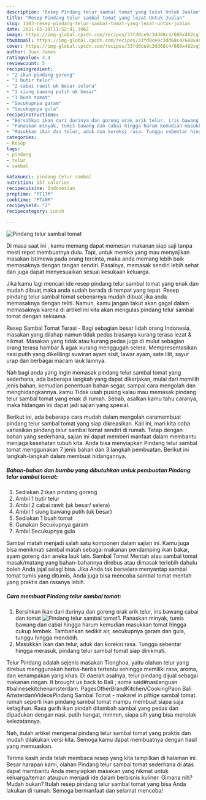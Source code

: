 ```yaml
---
description: "Resep Pindang telur sambal tomat yang lezat Untuk Jualan"
title: "Resep Pindang telur sambal tomat yang lezat Untuk Jualan"
slug: 1103-resep-pindang-telur-sambal-tomat-yang-lezat-untuk-jualan
date: 2021-05-30T11:52:41.396Z
image: https://img-global.cpcdn.com/recipes/33fd0ce9c3dd68c4/680x482cq70/pindang-telur-sambal-tomat-foto-resep-utama.jpg
thumbnail: https://img-global.cpcdn.com/recipes/33fd0ce9c3dd68c4/680x482cq70/pindang-telur-sambal-tomat-foto-resep-utama.jpg
cover: https://img-global.cpcdn.com/recipes/33fd0ce9c3dd68c4/680x482cq70/pindang-telur-sambal-tomat-foto-resep-utama.jpg
author: Juan James
ratingvalue: 3.4
reviewcount: 5
recipeingredient:
- "2 ikan pindang goreng"
- "1 butir telur"
- "2 cabai rawit uk besar selera"
- "1 siung bawang putih uk besar"
- "1 buah tomat"
- "Secukupnya garam"
- "Secukupnya gula"
recipeinstructions:
- "Bersihkan ikan dari durinya dan goreng orak arik telur, iris bawang cabai dan tomat"
- "Panaskan minyak, tumis bawang dan cabai hingga harum kemudian masukkan tomat hingga cukup lembek. Tambahkan sedikit air, secukupnya garam dan gula, tunggu hingga mendidih."
- "Masukkan ikan dan telur, aduk dan koreksi rasa. Tunggu sebentar hingga merasuk, pindang telur sambal tomat siap dinikmati."
categories:
- Resep
tags:
- pindang
- telur
- sambal

katakunci: pindang telur sambal 
nutrition: 157 calories
recipecuisine: Indonesian
preptime: "PT17M"
cooktime: "PT40M"
recipeyield: "2"
recipecategory: Lunch

---
```



![Pindang telur sambal tomat](https://img-global.cpcdn.com/recipes/33fd0ce9c3dd68c4/680x482cq70/pindang-telur-sambal-tomat-foto-resep-utama.jpg)

Di masa  saat ini , kamu memang dapat memesan makanan siap saji tanpa mesti repot membuatnya dulu. Tapi, untuk mereka yang mau menyajikan masakan istimewa pada orang tercinta, maka anda memang lebih baik memasaknya dengan tangan sendiri. Pasalnya, memasak sendiri lebih sehat dan juga dapat menyesuaikan sesuai kesukaan keluarga.

Jika kamu lagi mencari ide resep pindang telur sambal tomat yang enak dan mudah dibuat,maka anda sudah berada di tempat yang tepat. Resep pindang telur sambal tomat  sebenarnya mudah dibuat jika anda memasaknya dengan teliti. Namun, kamu jangan takut akan gagal dalam memasaknya 
karena di artikel ini kita akan mengulas pindang telur sambal tomat dengan seksama.  

Resep Sambal Tomat Terasi - Bagi sebagian besar lidah orang Indonesia, masakan yang dilahap namun tidak pedas biasanya kurang terasa lezat &amp; nikmat. Masakan yang tidak atau kurang pedas juga di mulut sebagian orang terasa hambar &amp; agak kurang menggugah selera. Mempresentasikan nasi putih yang dikelilingi suwiran ayam sisit, lawar ayam, sate lilit, sayur urap dan berbagai macam lauk lainnya.

Nah bagi anda yang ingin memasak pindang telur sambal tomat yang sederhana, ada beberapa langkah yang dapat dikerjakan, mulai dari memilih jenis bahan, kemudian penentuan bahan segar, sampai cara mengolah dan menghidangkannya. kamu Tidak usah pusing kalau mau memasak pindang telur sambal tomat yang enak di rumah. Sebab, asalkan kamu  tahu caranya, maka hidangan ini dapat jadi sajian yang spesial.

Berikut ini, ada beberapa cara mudah dalam mengolah caramembuat pindang telur sambal tomat yang siap dikreasikan. Kali ini, mari kita coba variasikan pindang telur sambal tomat sendiri di rumah. Tetap dengan bahan yang sederhana, sajian ini dapat memberi manfaat dalam membantu menjaga kesehatan tubuh kita. Anda bisa menyiapkan Pindang telur sambal tomat menggunakan 7 jenis bahan dan 3 langkah pembuatan. Berikut ini langkah-langkah dalam membuat hidangannya.

<!--inarticleads1-->

##### Bahan-bahan dan bumbu yang dibutuhkan untuk pembuatan Pindang telur sambal tomat:

1. Sediakan 2 ikan pindang goreng
1. Ambil 1 butir telur
1. Ambil 2 cabai rawit (uk besar/ selera)
1. Ambil 1 siung bawang putih (uk besar)
1. Sediakan 1 buah tomat
1. Gunakan Secukupnya garam
1. Ambil Secukupnya gula


Sambal matah menjadi salah satu komponen dalam sajian ini. Kamu juga bisa menikmati sambal matah sebagai makanan pendamping ikan bakar, ayam goreng dan aneka lauk lain. Sambal Tomat Mentah atau sambal tomat masak/matang yang bahan-bahannya direbus atau dimasak terlebih dahulu boleh Anda jajal selagi bisa. Jika Anda tak berselera menyantap sambal tomat tumis yang ditumis, Anda juga bisa mencoba sambal tomat mentah yang praktis dan rasanya lebih. 

<!--inarticleads2-->

##### Cara membuat Pindang telur sambal tomat:

1. Bersihkan ikan dari durinya dan goreng orak arik telur, iris bawang cabai dan tomat
<img src="https://img-global.cpcdn.com/steps/9f749603b853a37e/160x128cq70/pindang-telur-sambal-tomat-langkah-memasak-1-foto.jpg" alt="Pindang telur sambal tomat">1. Panaskan minyak, tumis bawang dan cabai hingga harum kemudian masukkan tomat hingga cukup lembek. Tambahkan sedikit air, secukupnya garam dan gula, tunggu hingga mendidih.
1. Masukkan ikan dan telur, aduk dan koreksi rasa. Tunggu sebentar hingga merasuk, pindang telur sambal tomat siap dinikmati.


Telur Pindang adalah sejenis masakan Tionghoa, yaitu olahan telur yang direbus menggunakan herba-herba tertentu sehingga memiliki rasa, aroma, dan kenampakan yang khas. Di daerah asalnya, telur pindang dijual sebagai makanan ringan. It brought us back to Bali ; some said#nasilanguan #balinesekitchenamsterdam. PagesOtherBrandKitchen/CookingPaon Bali AmsterdamVideosPindang Sambal Tomat - makarel in pittige sambal tomat. rumah seperti ikan pindang sambal tomat mampu membuat siapa saja ketagihan. Rasa gurih ikan pindah ditambah sambal yang pedas dan dipadukan dengan nasi. putih hangat, mmmm, siapa sih yang bisa menolak kelezatannya. 

Nah, itulah artikel mengenai  pindang telur sambal tomat  yang praktis dan mudah dilakukan versi kita. Semoga kamu dapat membuatnya dengan hasil yang memuaskan. 

Terima kasih anda telah membaca resep yang kita tampilkan di halaman ini. Besar harapan kami, olahan  Pindang telur sambal tomat sederhana di atas dapat membantu Anda menyiapkan masakan yang nikmat untuk keluarga/teman ataupun menjadi ide dalam berbisnis kuliner. Gimana nih? Mudah bukan? Itulah resep pindang telur sambal tomat yang bisa Anda lakukan di rumah. Semoga bermanfaat dan selamat mencoba!

